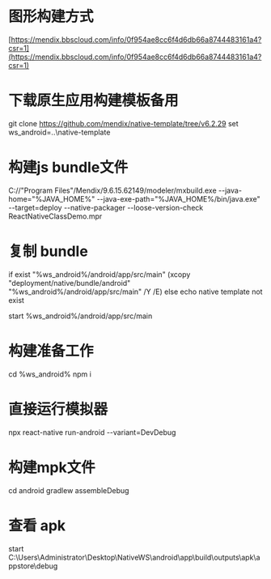 # 图形构建方式
[https://mendix.bbscloud.com/info/0f954ae8cc6f4d6db66a8744483161a4?csr=1](https://mendix.bbscloud.com/info/0f954ae8cc6f4d6db66a8744483161a4?csr=1)
# 下载原生应用构建模板备用
git clone https://github.com/mendix/native-template/tree/v6.2.29
set ws_android=..\native-template

# 构建js bundle文件
<!-- mxbuild-9.6.15.62149.tar.gz\mxbuild-9.6.15.62149.tar\modeler\x86\ -->
<!-- https://cdn.mendix.com/runtime/mxbuild-9.6.15.62149.tar.gz -->

C://\"Program Files\"/Mendix/9.6.15.62149/modeler/mxbuild.exe --java-home="%JAVA_HOME%" --java-exe-path="%JAVA_HOME%/bin/java.exe" --target=deploy --native-packager --loose-version-check ReactNativeClassDemo.mpr

# 复制 bundle

if exist "%ws_android%/android/app/src/main" (xcopy "deployment/native/bundle/android" "%ws_android%/android/app/src/main" /Y /E) else echo native template not exist

start %ws_android%/android/app/src/main

# 构建准备工作
cd %ws_android%
npm i

# 直接运行模拟器
npx react-native run-android --variant=DevDebug

# 构建mpk文件
cd android
gradlew assembleDebug

# 查看 apk

start C:\Users\Administrator\Desktop\NativeWS\android\app\build\outputs\apk\appstore\debug
